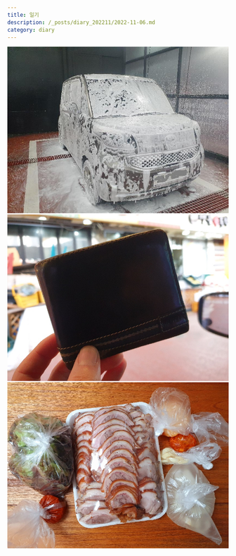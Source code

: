 ```yaml
---
title: 일기
description: /_posts/diary_202211/2022-11-06.md
category: diary
---
```



![](/assets/images/diary/2022/11/06/20221106_121823.jpg)![](/assets/images/diary/2022/11/06/20221106_151901.jpg)![](/assets/images/diary/2022/11/06/20221106_163812.jpg)